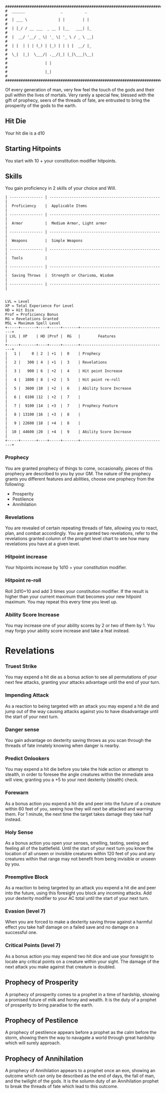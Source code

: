 ```
################################################################################
#  ______                _          _                                          #
#  | ___ \              | |        | |                                         #
#  | |_/ / __ ___  _ __ | |__   ___| |_                                        #
#  |  __/ '__/ _ \| '_ \| '_ \ / _ \ __|                                       #
#  | |  | | | (_) | |_) | | | |  __/ |_                                        #
#  \_|  |_|  \___/| .__/|_| |_|\___|\__|                                       #
#                 | |                                                          #
#                 |_|                                                          #
################################################################################
```
Of every generation of man, very few feel the touch of the gods and their pull 
within the lives of mortals. Very rarely a special few, blessed with the gift of 
prophecy, seers of the threads of fate, are entrusted to bring the prosperity
of the gods to the earth.

## Hit Die
Your hit die is a d10

## Starting Hitpoints
You start with 10 + your constitution modifier hitpoints.

## Skills
You gain proficiency in 2 skills of your choice and Will. 

```
| --------------- | -------------------------------------------------- |
|  Proficiency    |  Applicable Items                                  |
| --------------- | -------------------------------------------------- |
|  Armor          |  Medium Armor, Light armor                         |
| --------------- | -------------------------------------------------- |
|  Weapons        |  Simple Weapons                                    |
| --------------- | -------------------------------------------------- |
|  Tools          |                                                    |
| --------------- | -------------------------------------------------- |
|  Saving Throws  |  Strength or Charisma, Wisdom                      |
| --------------- | -------------------------------------------------- |

```

```

LVL = Level
XP = Total Experience For Level              
HD = Hit Dice
Prof = Proficiency Bonus
RG = Revelations Granted
MSL = Maximum Spell Level
+-----+-------+----+-----+-------+---------------------------------------+
| LVL | XP    | HD |Prof |  RG   |        Features                       |
+-----+-------+----+-----+-------+---------------------------------------+
|   1 |     0 | 2  | +1  |  0    | Prophecy                              |
|   2 |   300 | 4  | +1  |  3    | Revelations                           |
|   3 |   900 | 6  | +2  |  4    | Hit point Increase                    |
|   4 |  1800 | 8  | +2  |  5    | Hit point re-roll                     |
|   5 |  3600 |10  | +2  |  6    | Ability Score Increase                |
|   6 |  6100 |12  | +2  |  7    |                                       |
|   7 |  9100 |14  | +3  |  7    | Prophecy Feature                      |
|   8 | 13100 |16  | +3  |  8    |                                       |
|   9 | 22600 |18  | +4  |  8    |                                       |
|  10 | 44600 |20  | +4  |  9    | Ability Score Increase                |
+-----+-------+----+-----+-------+---------------------------------------+

```

### Prophecy
You are granted prophecy of things to come, occasionally, pieces of this 
prophecy are described to you by your GM. The nature of the prophecy grants you 
different features and abilities, choose one prophecy from the following:

- Prosperity
- Pestilence
- Annihilation

### Revelations
You are revealed of certain repeating threads of fate, allowing you to react,
plan, and combat accordingly. You are granted two revelations, refer to the 
revelations granted column of the prophet level chart to see how many 
revelations you have at a given level.

### Hitpoint increase
Your hitpoints increase by 1d10 + your constitution modifier.

### Hitpoint re-roll
Roll 2d10+10 and add 3 times your constitution modifier. If the result is 
higher than your current maximum that becomes your new hitpoint maximum. You may
repeat this every time you level up.

### Ability Score Increase
You may increase one of your ability scores by 2 or two of them by 1. You may 
forgo your ability score increase and take a feat instead.

# Revelations

### Truest Strike
You may expend a hit die as a bonus action to see all permutations of your next 
few attacks, granting your attacks advantage until the end of your turn.

### Impending Attack
As a reaction to being targeted with an attack you may expend a hit die and jump 
out of the way causing attacks against you to have disadvantage until the start 
of your next turn. 

### Danger sense
You gain advantage on dexterity saving throws as you scan through the threads of 
fate innately knowing when danger is nearby.

### Predict Onlookers
You may expend a hit die before you take the hide action or attempt to stealth, 
in order to foresee the angle creatures within the immediate area will view, 
granting you a +5 to your next dexterity (stealth) check.

### Forewarn
As a bonus action you expend a hit die and peer into the future of a creature 
within 60 feet of you, seeing how they will next be attacked and warning them. 
For 1 minute, the next time the target takes damage they take half instead.

### Holy Sense
As a bonus action you open your senses, smelling, tasting, seeing and feeling 
all of the battlefield. Until the start of your next turn you know the location 
of all unseen or invisible creatures within 120 feet of you and any creatures 
within that range may not benefit from being invisible or unseen by you.

### Preemptive Block
As a reaction to being targeted by an attack you expend a hit die and peer into 
the future, using this foresight you block any incoming attacks. Add your 
dexterity modifier to your AC total until the start of your next turn. 

### 

###

###

### Evasion (level 7)
When you are forced to make a dexterity saving throw against a harmful effect 
you take half damage on a failed save and no damage on a successful one.

### Critical Points (level 7)
As a bonus action you may expend two hit dice and use your foresight to locate 
any critical points on a creature within your sight. The damage of the next 
attack you make against that creature is doubled.


## Prophecy of Prosperity
A prophecy of prosperity comes to a prophet in a time of hardship, showing a
promised future of milk and honey and wealth. It is the duty of a prophet of 
prosperity to bring paradise to the earth.


###

###


## Prophecy of Pestilence
A prophecy of pestilence appears before a prophet as the calm before the storm,
showing them the way to navagate a world through great hardship which will 
surely approach. 

###

###

## Prophecy of Annihilation
A prophecy of Annihilation appears to a prophet once an eon, showing an outcome 
which can only be described as the end of days, the fall of man, and the 
twilight of the gods. It is the solumn duty of an Annihilation prophet to break
the threads of fate which lead to this outcome.

### 

###